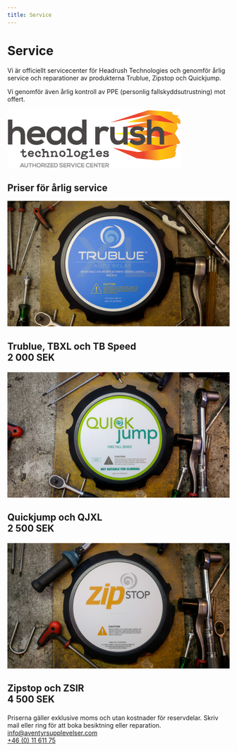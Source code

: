 ```yaml
---
title: Service
---
```

<div class="servicetextmobil">
 <h1>
 Service</h1>
</div>
 
 <div id="serviceintro">
     
 <div class="servicetext servicetextmobil" markdown="1">

Vi är officiellt servicecenter för Headrush Technologies och genomför årlig service och reparationer av produkterna Trublue, Zipstop och Quickjump.  

Vi genomför även årlig kontroll av PPE (personlig fallskyddsutrustning) mot offert.  
</div>
 <img class="headrushlogo"  src="/images/headrushservicecenter.png">
  </div>

<div>
    <div class="servicetextmobil"> 
	<h2>Priser för årlig service</h2>
    </div>
    <div id="arligbesiktning">
	<div class="serviceprodukt">
		<img class="serviceimage" src="/images/trublueservice.jpg">
      <h3 class="desc" style="font-size:21px">Trublue, TBXL och TB Speed<br>
        <b>2 000 SEK</b>
      </h3>
	</div>
	<div class="serviceprodukt">
		<img class="serviceimage" src="/images/quickjumpservice.jpg">
      <h3 class="desc" style="font-size:21px">
        Quickjump och QJXL <br>
        <b>2 500 SEK</b>
      </h3>
	</div>
	<div class="serviceprodukt">
		<img class="serviceimage" src="/images/zipstopservice.jpg">
      <h3 class="desc" style="font-size:21px">
        Zipstop och ZSIR <br>
        <b>4 500 SEK</b>
      </h3>
	</div>
    </div>
  
</div>
<div class="servicetexttva">
Priserna gäller exklusive moms och utan kostnader för reservdelar.     
Skriv mail eller ring för att boka besiktning eller reparation.
</div>
<div class="kontaktknappar">
<div>
<a href="mailto:info@aventyrsupplevelser.com" class="kontaktbutton">info@aventyrsupplevelser.com</a></div>
<div>
<a href="tel:+461161175" class="kontaktbutton">+46 (0) 11 611 75</a>
</div>
</div>
